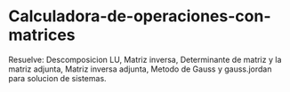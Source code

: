 # Calculadora-de-operaciones-con-matrices
Resuelve: Descomposicion LU, Matriz inversa, Determinante de matriz y la matriz adjunta, Matriz inversa adjunta, Metodo de Gauss y gauss.jordan para solucion de sistemas.
